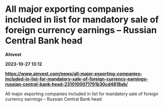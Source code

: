# All major exporting companies included in list for mandatory sale of foreign currency earnings – Russian Central Bank head
**AInvest**

**2023-10-27 13:12**

**https://www.ainvest.com/news/all-major-exporting-companies-included-in-list-for-mandatory-sale-of-foreign-currency-earnings-russian-central-bank-head-2310100071791b30cd4818ab/**

All major exporting companies included in list for mandatory sale of foreign currency earnings – Russian Central Bank head